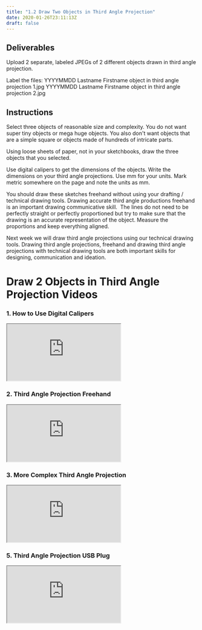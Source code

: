 ```yaml
---
title: "1.2 Draw Two Objects in Third Angle Projection"
date: 2020-01-26T23:11:13Z
draft: false
---
```


## Deliverables

Upload 2 separate, labeled JPEGs of 2 different objects drawn in third angle projection.

Label the files:
YYYYMMDD Lastname Firstname object in third angle projection 1.jpg
YYYYMMDD Lastname Firstname object in third angle projection 2.jpg

## Instructions

Select three objects of reasonable size and complexity. You do not want super tiny objects or mega huge objects. You also don't want objects that are a simple square or objects made of hundreds of intricate parts.

Using loose sheets of paper, <span>not</span> in your sketchbooks, draw the three objects that you selected.

Use digital calipers to get the dimensions of the objects. Write the dimensions on your third angle projections. Use mm for your units. Mark metric somewhere on the page and note the units as mm.

You should draw these sketches freehand without using your drafting / technical drawing tools. Drawing accurate third angle productions freehand is an important drawing communicative skill.  The lines do not need to be perfectly straight or perfectly proportioned but try to make sure that the drawing is an accurate representation of the object. Measure the proportions and keep everything aligned.

Next week we will draw third angle projections using our technical drawing tools. Drawing third angle projections, freehand and drawing third angle projections with technical drawing tools are both important skills for designing, communication and ideation.

# Draw 2 Objects in Third Angle Projection Videos

<div class="tutorial-video-grid">

<div class="video-card">

### 1\. How to Use Digital Calipers

<div class="iframe-16-9-container"><iframe class="youTubeIframe" src="https://www.youtube.com/embed/oOZjbbe6YZk" width="300" height="150" allowfullscreen="allowfullscreen"></iframe></div>

</div>

<div class="video-card">

### 2\. Third Angle Projection Freehand

<div class="iframe-16-9-container"><iframe class="youTubeIframe" src="https://www.youtube.com/embed/0SdWqEYKYrI" width="300" height="150" allowfullscreen="allowfullscreen"></iframe></div>

</div>

<div class="video-card">

### 3\. More Complex Third Angle Projection

<div class="iframe-16-9-container"><iframe class="youTubeIframe" src="https://www.youtube.com/embed/QTMfdxI5QYk" width="300" height="150" allowfullscreen="allowfullscreen"></iframe></div>

</div>

<div class="video-card">

### 5\. Third Angle Projection USB Plug

<div class="iframe-16-9-container"><iframe class="youTubeIframe" src="https://www.youtube.com/embed/2xS3AzFV7gs" width="300" height="150" allowfullscreen="allowfullscreen"></iframe></div>

</div>

</div>
